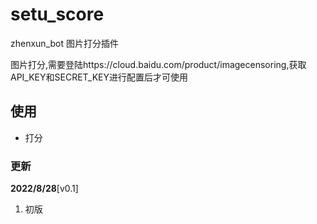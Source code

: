 # setu_score
zhenxun_bot 图片打分插件

图片打分,需要登陆https://cloud.baidu.com/product/imagecensoring,获取API_KEY和SECRET_KEY进行配置后才可使用

## 使用

- 打分 

### 更新
**2022/8/28**[v0.1]

1. 初版
